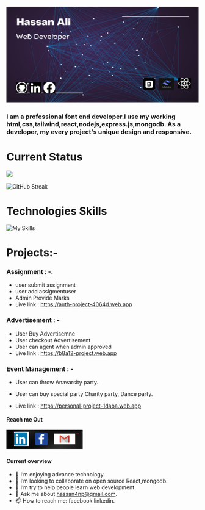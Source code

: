![An old rock in the desert](https://raw.githubusercontent.com/Hassan4np/hassan4np/main/assets/bannar/Hassan%20ali.png "Hassan Ali, Jashore, Bangladesh")

### I am a professional font end developer.I use my working html,css,tailwind,react,nodejs,express.js,mongodb. As a developer, my every project's unique design and responsive.

# Current Status
![](http://github-profile-summary-cards.vercel.app/api/cards/profile-details?username=hassan4np&theme=blue_green)

![GitHub Streak](https://github-readme-streak-stats.herokuapp.com?user=hassan4np&theme=iceberg&hide_border=true&date_format=%5BY.%5Dn.j)

# Technologies Skills
![My Skills](https://skillicons.dev/icons?i=html,css,tailwind,bootstrap,js,react,figma,firebase,nodejs,expressjs,mongodb&perline=6)

# Projects:-
###  Assignment : -.
- user submit assignment
- user add assigmentuser 
- Admin Provide Marks
- Live link : https://auth-project-4064d.web.app
### Advertisement : -
- User Buy Advertisemne
- User checkout Advertisement
- User can agent when admin approved
- Live link : https://b8a12-project.web.app
### Event Management : -
- User can throw  Anavarsity party.
- User can buy special party Charity party, Dance party.

- Live link : https://personal-project-1daba.web.app

#### Reach me Out
[![An old rock in the desert](https://raw.githubusercontent.com/Hassan4np/hassan4np/main/assets/bannar/logo.png  "Hassan Ali, Jashore, Bangladesh")](https://www.linkedin.com/in/hassan-ali-604934244/)


#### Current overview

- 🌱 I’m enjoying advance technology.
- 👯 I’m looking to collaborate on open source React,mongodb.
- 🤔 I’m try  to help people learn web development.
- 💬 Ask me about hassan4np@gmail.com.
- 📫 How to reach me: facebook linkedin.


